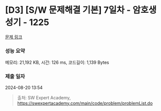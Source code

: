# [D3] [S/W 문제해결 기본] 7일차 - 암호생성기 - 1225 

[문제 링크](https://swexpertacademy.com/main/code/problem/problemDetail.do?contestProbId=AV14uWl6AF0CFAYD) 

### 성능 요약

메모리: 21,192 KB, 시간: 126 ms, 코드길이: 1,139 Bytes

### 제출 일자

2024-08-20 13:54



> 출처: SW Expert Academy, https://swexpertacademy.com/main/code/problem/problemList.do